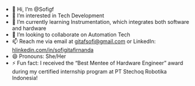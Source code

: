 - 👋 Hi, I’m @Sofigf
- 👀 I’m interested in Tech Development
- 🌱 I’m currently learning Instrumentation, which integrates both software and hardware
- 💞️ I’m looking to collaborate on Automation Tech
- 📫 Reach me via email at gitafsofi@gmail.com or LinkedIn: [hlinkedin.com/in/sofigitafirnanda ](https://www.linkedin.com/in/sofigitafirnanda)
- 😄 Pronouns: She/Her
- ⚡ Fun fact: I received the “Best Mentee of Hardware Engineer” award during my certified internship program at PT Stechoq Robotika Indonesia!

<!---
Sofigf/Sofigf is a ✨ special ✨ repository because its `README.md` (this file) appears on your GitHub profile.
You can click the Preview link to take a look at your changes.
--->
